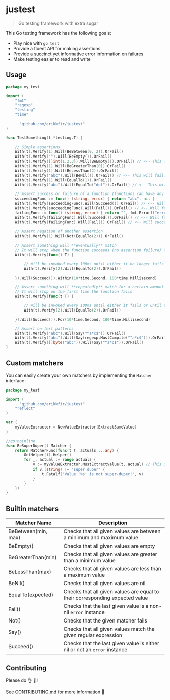 # justest

> Go testing framework with extra sugar

This Go testing framework has the following goals:

* Play nice with `go test`
* Provide a fluent API for making assertions
* Provide a succinct yet informative error information on failures
* Make testing easier to read and write

## Usage

```go
package my_test

import (
	"fmt"
	"regexp"
	"testing"
	"time"

	. "github.com/arikkfir/justest"
)

func TestSomething(t *testing.T) {
	
	// Simple assertions
	With(t).Verify(1).Will(BeBetween(0, 2)).OrFail()
	With(t).Verify("").Will(BeEmpty()).OrFail()
	With(t).Verify([]int{1,2,3}).Will(BeEmpty()).OrFail() // <-- This will fail!
	With(t).Verify(1).Will(BeGreaterThan(0)).OrFail()
	With(t).Verify(1).Will(BeLessThan(2)).OrFail()
	With(t).Verify("abc").Will(BeNil()).OrFail() // <-- This will fail!
	With(t).Verify(1).Will(EqualTo(1)).OrFail()
	With(t).Verify("abc").Will(EqualTo("def")).OrFail() // <-- This will fail!

	// Assert success or failure of a function (functions can have any set of return values or none at all)
	succeedingFunc := func() (string, error) { return "abc", nil }
	With(t).Verify(succeedingFunc).Will(Succeed()).OrFail() // <-- Will succeed since error return value is nil
	With(t).Verify(succeedingFunc).Will(Fail()).OrFail() // <-- Will fail since it expects error return value to be non-nil
	failingFunc := func() (string, error) { return "", fmt.Errorf("error") }
	With(t).Verify(failingFunc).Will(Succeed()).OrFail() // <-- Will fail since error return value is not nil
	With(t).Verify(failingFunc).Will(Fail()).OrFail() // <-- Will succeed since it expects error return value to be non-nil

	// Assert negation of another assertion
	With(t).Verify(1).Will(Not(EqualTo(2))).OrFail()
	
	// Assert something will **eventually** match
	// It will stop when the function succeeds (no assertion failure) or when time runs out
	With(t).Verify(func(t T) {

		// Will be invoked every 100ms until either it no longer fails or until time runs out (10s)
		With(t).Verify(2).Will(EqualTo(2)).OrFail()

	}).Will(Succeed()).Within(10*time.Second, 100*time.Millisecond)

	// Assert something will **repeatedly** match for a certain amount of time
	// It will stop on the first time the function fails
	With(t).Verify(func(t T) {

		// Will be invoked every 100ms until either it fails or until time runs out (10s)
		With(t).Verify(2).Will(EqualTo(2)).OrFail()

	}).Will(Succeed()).For(10*time.Second, 100*time.Millisecond)

	// Assert on text patterns
	With(t).Verify("abc").Will(Say("^a*c$")).OrFail()
	With(t).Verify("abc").Will(Say(regexp.MustCompile("^a*c$"))).OrFail()
	With(t).Verify([]byte("abc")).Will(Say("^a*c$")).OrFail()
}
```

## Custom matchers

You can easily create your own matchers by implementing the `Matcher` interface:

```go
package my_test

import (
	. "github.com/arikkfir/justest"
	"reflect"
)

var (
	myValueExtractor = NewValueExtractor(ExtractSameValue)
)

//go:noinline
func BeSuperDuper() Matcher {
	return MatcherFunc(func(t T, actuals ...any) {
		GetHelper(t).Helper()
		for _, actual := range actuals {
			v := myValueExtractor.MustExtractValue(t, actual) // This is optional, but recommended, see value extraction below
			if v.(string) != "super duper" {
				t.Fatalf("Value '%s' is not super-duper!", v)
			}
		}
	})
}
```

## Builtin matchers

| Matcher Name        | Description                                                                  |
|---------------------|------------------------------------------------------------------------------|
| BeBetween(min, max) | Checks that all given values are between a minimum and maximum value         |
| BeEmpty()           | Checks that all given values are empty                                       |
| BeGreaterThan(min)  | Checks that all given values are greater than a minimum value                |
| BeLessThan(max)     | Checks that all given values are less than a maximum value                   |
| BeNil()             | Checks that all given values are nil                                         |
| EqualTo(expected)   | Checks that all given values are equal to their corresponding expected value |
| Fail()              | Checks that the last given value is a non-nil `error` instance               |
| Not()               | Checks that the given matcher fails                                          |
| Say()               | Checks that all given values match the given regular expression              |
| Succeed()           | Checks that the last given value is either nil or not an `error` instance    |

## Contributing

Please do :ok_hand: :muscle: !

See [CONTRIBUTING.md](CONTRIBUTING.md) for more information :pray:
